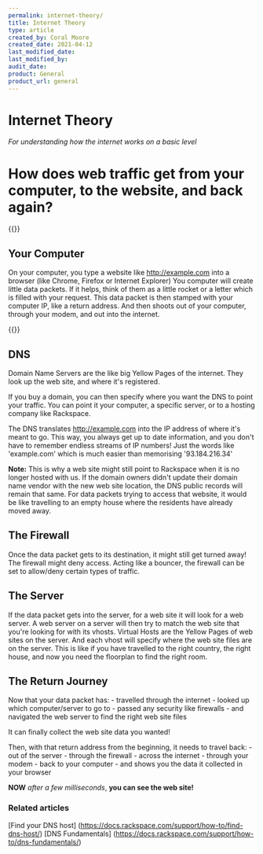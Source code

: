 ```yaml
---
permalink: internet-theory/
title: Internet Theory
type: article
created_by: Coral Moore
created_date: 2021-04-12
last_modified_date: 
last_modified_by: 
audit_date:
product: General
product_url: general
---
```


# Internet Theory
*For understanding how the internet works on a basic level*

# How does web traffic get from your computer, to the website, and back again?
{{<image src="web traffic.png" alt="" title="">}}

## Your Computer
On your computer, you type a website like http://example.com into a browser (like Chrome, Firefox or Internet Explorer)
You computer will create little data packets.
If it helps, think of them as a little rocket or a letter which is filled with your request.
This data packet is then stamped with your computer IP, like a return address.
And then shoots out of your computer, through your modem, and out into the internet.

{{<image src="data packet.png" alt="" title="">}}

## DNS
Domain Name Servers are the like big Yellow Pages of the internet.
They look up the web site, and where it's registered.

If you buy a domain, you can then specify where you want the DNS to point your traffic.
You can point it your computer, a specific server, or to a hosting company like Rackspace.

The DNS translates http://example.com into the IP address of where it's meant to go.
This way, you always get up to date information, and you don't have to remember endless streams of IP numbers!
Just the words like 'example.com' which is much easier than memorising '93.184.216.34'

**Note:**
This is why a web site might still point to Rackspace when it is no longer hosted with us.
If the domain owners didn't update their domain name vendor with the new web site location, the DNS public records will remain that same.
For data packets trying to access that website, it would be like travelling to an empty house where the residents have already moved away.

## The Firewall
Once the data packet gets to its destination, it might still get turned away!
The firewall might deny access.
Acting like a bouncer, the firewall can be set to allow/deny certain types of traffic.

## The Server
If the data packet gets into the server, for a web site it will look for a web server.
A web server on a server will then try to match the web site that you're looking for with its vhosts.
Virtual Hosts are the Yellow Pages of web sites on the server.
And each vhost will specify where the web site files are on the server.
This is like if you have travelled to the right country, the right house, and now you need the floorplan to find the right room.

## The Return Journey
Now that your data packet has:
    - travelled through the internet
    - looked up which computer/server to go to
    - passed any security like firewalls
    - and navigated the web server to find the right web site files

It can finally collect the web site data you wanted!

Then, with that return address from the beginning, it needs to travel back:
    - out of the server
    - through the firewall
    - across the internet
    - through your modem
    - back to your computer
    - and shows you the data it collected in your browser

**NOW** *after a few milliseconds*, **you can see the web site!**

### Related articles
[Find your DNS host] (https://docs.rackspace.com/support/how-to/find-dns-host/)
[DNS Fundamentals] (https://docs.rackspace.com/support/how-to/dns-fundamentals/)
